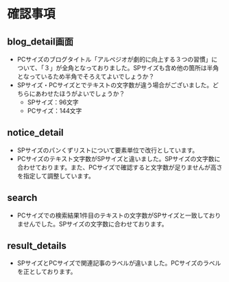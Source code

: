 # 確認事項

## blog_detail画面

- PCサイズのブログタイトル「アルペジオが劇的に向上する３つの習慣」について、「３」が全角となっておりました。SPサイズも含め他の箇所は半角となっているため半角でそろえてよいでしょうか？
- SPサイズ・PCサイズとでテキストの文字数が違う場合がございました。どちらにあわせたほうがよいでしょうか？
  - SPサイズ：96文字
  - PCサイズ：144文字

## notice_detail

- SPサイズのパンくずリストについて要素単位で改行としています。
- PCサイズのテキスト文字数がSPサイズと違いました。SPサイズの文字数に合わせております。また、PCサイズで確認すると文字数が足りませんが高さを指定して調整しています。

## search

- PCサイズでの検索結果1件目のテキストの文字数がSPサイズと一致しておりませんでした。SPサイズの文字数に合わせております。

## result_details

- SPサイズとPCサイズで関連記事のラベルが違いました。PCサイズのラベルを正としております。